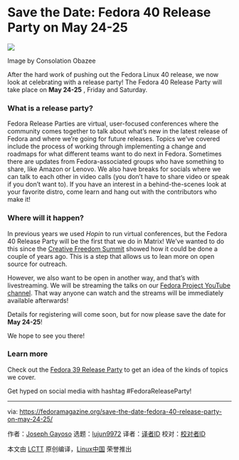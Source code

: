 [#]: subject: "Save the Date: Fedora 40 Release Party on May 24-25"
[#]: via: "https://fedoramagazine.org/save-the-date-fedora-40-release-party-on-may-24-25/"
[#]: author: "Joseph Gayoso https://fedoramagazine.org/author/joseph/"
[#]: collector: "lujun9972/lctt-scripts-1705972010"
[#]: translator: " "
[#]: reviewer: " "
[#]: publisher: " "
[#]: url: " "

Save the Date: Fedora 40 Release Party on May 24-25
======

![][1]

Image by Consolation Obazee

After the hard work of pushing out the Fedora Linux 40 release, we now look at celebrating with a release party! The Fedora 40 Release Party will take place on **May 24-25** , Friday and Saturday.

### What is a release party?

Fedora Release Parties are virtual, user-focused conferences where the community comes together to talk about what’s new in the latest release of Fedora and where we’re going for future releases. Topics we’ve covered include the process of working through implementing a change and roadmaps for what different teams want to do next in Fedora. Sometimes there are updates from Fedora-associated groups who have something to share, like Amazon or Lenovo. We also have breaks for socials where we can talk to each other in video calls (you don’t have to share video or speak if you don’t want to). If you have an interest in a behind-the-scenes look at your favorite distro, come learn and hang out with the contributors who make it!

### Where will it happen?

In previous years we used _Hopin_ to run virtual conferences, but the Fedora 40 Release Party will be the first that we do in Matrix! We’ve wanted to do this since the [Creative Freedom Summit][2] showed how it could be done a couple of years ago. This is a step that allows us to lean more on open source for outreach.

However, we also want to be open in another way, and that’s with livestreaming. We will be streaming the talks on our [Fedora Project YouTube channel][3]. That way anyone can watch and the streams will be immediately available afterwards!

Details for registering will come soon, but for now please save the date for **May 24-25**!

We hope to see you there!

### Learn more

Check out the [Fedora 39 Release Party][4] to get an idea of the kinds of topics we cover.

Get hyped on social media with hashtag #FedoraReleaseParty!

--------------------------------------------------------------------------------

via: https://fedoramagazine.org/save-the-date-fedora-40-release-party-on-may-24-25/

作者：[Joseph Gayoso][a]
选题：[lujun9972][b]
译者：[译者ID](https://github.com/译者ID)
校对：[校对者ID](https://github.com/校对者ID)

本文由 [LCTT](https://github.com/LCTT/TranslateProject) 原创编译，[Linux中国](https://linux.cn/) 荣誉推出

[a]: https://fedoramagazine.org/author/joseph/
[b]: https://github.com/lujun9972
[1]: https://fedoramagazine.org/wp-content/uploads/2024/05/F40_Release-Party-816x345.jpg
[2]: https://creativefreedomsummit.com/
[3]: https://www.youtube.com/@fedora
[4]: https://www.youtube.com/playlist?list=PL0x39xti0_64gKjGkGi8mId0X1ppl7lMH
